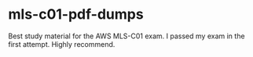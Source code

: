 # mls-c01-pdf-dumps
Best study material for the AWS MLS-C01 exam. I passed my exam in the first attempt. Highly recommend. 
